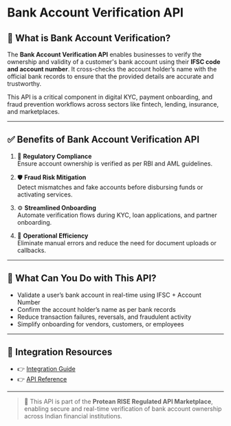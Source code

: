 # Bank Account Verification API

## 📘 What is Bank Account Verification?

The **Bank Account Verification API** enables businesses to verify the ownership and validity of a customer's bank account using their **IFSC code and account number**. It cross-checks the account holder’s name with the official bank records to ensure that the provided details are accurate and trustworthy.

This API is a critical component in digital KYC, payment onboarding, and fraud prevention workflows across sectors like fintech, lending, insurance, and marketplaces.

---

## ✅ Benefits of Bank Account Verification API

1. 📜 **Regulatory Compliance**  
   Ensure account ownership is verified as per RBI and AML guidelines.

2. 🛡️ **Fraud Risk Mitigation**  
   Detect mismatches and fake accounts before disbursing funds or activating services.

3. ⚙️ **Streamlined Onboarding**  
   Automate verification flows during KYC, loan applications, and partner onboarding.

4. 🔁 **Operational Efficiency**  
   Eliminate manual errors and reduce the need for document uploads or callbacks.

---

## 💼 What Can You Do with This API?

- Validate a user’s bank account in real-time using IFSC + Account Number  
- Confirm the account holder’s name as per bank records  
- Reduce transaction failures, reversals, and fraudulent activity  
- Simplify onboarding for vendors, customers, or employees

---

## 🔗 Integration Resources

- 👉 [Integration Guide](https://docs.risewithprotean.io/60/integration-guide)  
- 👉 [API Reference](https://docs.risewithprotean.io/60/api-reference)

---

> 📌 This API is part of the **Protean RISE Regulated API Marketplace**, enabling secure and real-time verification of bank account ownership across Indian financial institutions.
